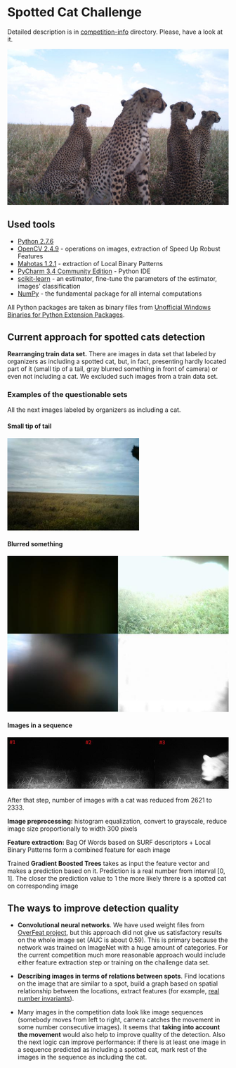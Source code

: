 # Spotted Cat Challenge

Detailed description is in [competition-info](./competition-info) directory. Please, have a look at it.

![Beautiful spotted cats](./miaow.jpg)

## Used tools 

* [Python 2.7.6](https://www.python.org/about/)
* [OpenCV 2.4.9](http://opencv.org/) - operations on images, extraction of Speed Up Robust Features
* [Mahotas 1.2.1](http://mahotas.readthedocs.org/en/latest/) - extraction of Local Binary Patterns
* [PyCharm 3.4 Community Edition](http://www.jetbrains.com/pycharm/) - Python IDE
* [scikit-learn](http://scikit-learn.org/stable/) - an estimator, fine-tune the parameters of the estimator, images' classification
* [NumPy](http://www.numpy.org/) -  the fundamental package for all internal computations

All Python packages are taken as binary files from [Unofficial Windows Binaries for Python Extension Packages](http://www.lfd.uci.edu/~gohlke/pythonlibs/).

## Current approach for spotted cats detection

**Rearranging train data set.** There are images in data set that labeled by organizers as including a spotted cat, but, in fact, 
  presenting hardly located part of it (small tip of a tail, gray blurred something in front of camera) or even not including a cat.
  We excluded such images from a train data set.
    
### Examples of the questionable sets

All the next images labeled by organizers as including a cat. 

#### Small tip of tail
![Small tip of a tail](./questionable-set3.jpg)

#### Blurred something
![Blurred something](./questionable-set2.jpg)

#### Images in a sequence 
![A sequence, but only one includes a cat](./questionable-set1.jpg)
      
After that step, number of images with a cat was reduced from 2621 to 2333.

**Image preprocessing:** histogram equalization, convert to grayscale, reduce image size proportionally to width 300 pixels

**Feature extraction:** Bag Of Words based on SURF descriptors + Local Binary Patterns form a combined feature for each image

Trained **Gradient Boosted Trees** takes as input the feature vector and makes a prediction based on it. Prediction is 
  a real number from interval [0, 1]. The closer the prediction value to 1 the more likely threre is a spotted cat on 
  corresponding image

## The ways to improve detection quality

* **Convolutional neural networks**. We have used weight files from [OverFeat project](https://github.com/sermanet/OverFeat),
but this approach did not give us satisfactory results on the whole image set (AUC is about 0.59). This is primary because 
the network was trained on ImageNet with a huge amount of categories. For the current competition much more reasonable approach
would include either feature extraction step or training on the challenge data set.
 
* **Describing images in terms of relations between spots**. Find locations on the image that are similar to a spot, 
build a graph based on spatial relationship between the locations, extract features (for example, [real number invariants](http://en.wikipedia.org/wiki/Graph_property#Real_number_invariants)).  

* Many images in the competition data look like image sequences (somebody moves from left to right, 
camera catches the movement in some number consecutive images). It seems that **taking into account the movement** 
would also help to improve quality of the detection. Also the next logic can improve performance: if there is 
at least one image in a sequence predicted as including a spotted cat, mark rest of the images in the sequence as including the cat.     

 

